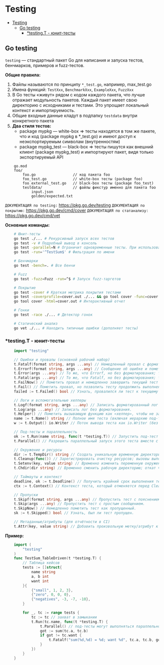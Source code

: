 # Testing

- [Testing](#testing)
  - [Go testing](#go-testing)
    - [\*testing.T - юнит-тесты](#testingt---юнит-тесты)

## Go testing

`testing` — стандартный пакет Go для написания и запуска тестов, бенчмарков, примеров и fuzz‑тестов.

**Общие правила:**

1. Файлы называются по принципу `*_test.go`, например, max_test.go
2. Имена функций: `TestXxx`, `BenchmarkXxx`, `ExampleXxx`, `FuzzXxx`
3. В Go тесты «живут» рядом с кодом каждого пакета, что лучше отражает модульность пакетов. Каждый пакет имеет свою директорию с исходниками и тестами. Это упрощает локальный контекст и импортируемость.
4. Общие входные данные кладут в подпапку `testdata` внутри конкретного пакета
5. **Два стиля тестов:**
    - package mypkg — white-box => тесты находятся в том же пакете, что и код (package mypkg в *_test.go) и имеют доступ к неэкспортируемым символам (внутренностям)
    - package mypkg_test — black-box => тесты пишутся как внешний клиент (package mypkg_test) и импортируют пакет, видя только экспортируемый API

```plantext
    go.mod
    foo/
        foo.go                 // код пакета foo
        foo_test.go            // white-box тесты (package foo)
        foo_external_test.go   // black-box тесты (package foo_test)
        testdata/              // файлы фикстур именно для пакета foo
            input.json
            golden/expected.txt
```

`ДОКУМЕНТАЦИЯ по testing:` <https://pkg.go.dev/testing>
`ДОКУМЕНТАЦИЯ по покрытию:` <https://pkg.go.dev/cmd/cover>
`ДОКУМЕНТАЦИЯ по статанализу:` <https://pkg.go.dev/cmd/vet>

**Основные команды:**

```sh
    # Юнит‑тесты
    go test ./... # Рекурсивный запуск всех тестов
    go test -v # Подробный вывод в консоль
    go test -parallel=N # Ограничит одновременные тесты. При использовании t.Parallel()
    go test -run='^TestSum$' # Фильтрация по имени

    # Бенчмарки
    go test -bench=. # Все бенчи

    # Fuzz
    go test -fuzz=Fuzz -run=^$ # Запуск fuzz‑таргетов

    # Покрытие
    go test -cover # Краткая метрика покрытия тестами
    go test -coverprofile=cover.out ./... && go tool cover -func=cover.out
    go tool cover -html=cover.out # Интерактивный отчет

    # Гонки
    go test -race ./... # Детектор гонок

    # Статический анализ
    go vet ./... # Находить типичные ошибки (дополняет тесты)
```

### *testing.T - юнит-тесты

```go
    import "testing"

    // Ошибки и провалы (основной рабочий набор)
    t.Fatalf(format string, args ...any) // Немедленный провал с форматированным сообщением; тест завершается.
    t.Errorf(format string, args ...any) // Сообщение об ошибке и пометка провала; выполнение теста продолжается.
    t.Error(args ...any) // То же, что Errorf, но без форматирования; тест не останавливается.
    t.Fatal(args ...any) // То же, что Fatalf, но без форматирования; тест сразу останавливается.
    t.FailNow() // Пометить провал и немедленно завершить текущий тест (не исполнять дальше).
    t.Fail() // Пометить провал, но позволить тесту продолжить выполнение.
    failed := t.Failed() bool // Узнать, провалился ли тест к текущему моменту.

    // Логи и вспомогательные хелперы
    t.Logf(format string, args ...any) // Записать форматированный лог теста (видно при -v или при провале).
    t.Log(args ...any) // Записать лог без форматирования.
    t.Helper() // Пометить вызывающую функцию как «хелпер», чтобы не засорять трейсбек.
    name := t.Name() string // Полное имя теста (включая иерархию под-тестов).
    w := t.Output() io.Writer // Поток вывода теста как io.Writer (без авто-перевода строки).

    // Под-тесты и параллельность
    ok := t.Run(name string, func(t *testing.T)) // Запустить под-тест с собственным *T; удобно для табличных тестов.
    t.Parallel() // Разрешить параллельный запуск этого теста вместе с другими, также вызвавшими t.Parallel().

    // Окружение и ресурсы
    dir := t.TempDir() string // Создать уникальную временную директорию; удалится автоматически после теста.
    t.Cleanup(func()) // Зарегистрировать очистку ресурсов; вызовы выполняются в обратном порядке.
    t.Setenv(key, value string) // Временно изменить переменную окружения; откатится автоматически.
    t.Chdir(dir string) // Временно сменить рабочую директорию; откат через Cleanup (осторожно с параллельными тестами).

    // Таймауты и контекст
    deadline, ok := t.Deadline() // Получить крайний срок выполнения теста (если задан флагом -timeout).
    ctx := t.Context() // Контекст теста, который отменяется перед Cleanup; удобно для graceful shutdown фоновых задач.

    // Пропуски
    t.Skipf(format string, args ...any) // Пропустить тест с пояснением (форматируемая строка).
    t.Skip(args ...any) // Пропустить тест с простым сообщением.
    t.SkipNow() // Немедленно пометить тест как пропущенный.
    sk := t.Skipped() bool // Узнать, был ли тест пропущен.

    // Метаданные/атрибуты (для отчётности в CI)
    t.Attr(key, value string) // Добавить произвольную метку/атрибут к тесту (для репортинга).

```

**Пример:**

```go
    import (
        "testing"
    )
    func TestSum_TableDriven(t *testing.T) {
        // Таблица кейсов
        tests := []struct{
            name string
            a, b int
            want int
        }{
            {"small", 1, 2, 3},
            {"zero", 0, 0, 0},
            {"negatives", -3, -7, -10},
        }

        for _, tc := range tests {
            tc := tc // захват в замыкании
            t.Run(tc.name, func(t *testing.T) {
                t.Parallel() // под‑тесты могут выполняться параллельно
                got := sum(tc.a, tc.b)
                if got != tc.want {
                    t.Fatalf("sum(%d,%d) = %d; want %d", tc.a, tc.b, got, tc.want)
                }
            })
        }
    }
```
